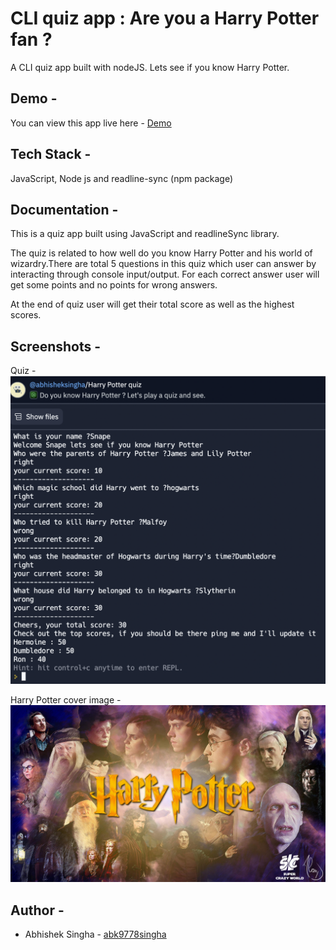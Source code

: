 
# CLI quiz app : Are you a Harry Potter fan ?

A CLI quiz app built with nodeJS. Lets see if you know Harry Potter.


## Demo -

You can view this app live here - [Demo](https://replit.com/@abhisheksingha/Harry-Potter-quiz?embed=true)

## Tech Stack -

JavaScript, Node js and readline-sync (npm package)


## Documentation -


This is a quiz app built using JavaScript and readlineSync library.

The quiz is related to how well do you know Harry Potter and his world of wizardry.There are total 5 questions in this quiz which user can answer by interacting through console input/output.
For each correct answer user will get some points and no points for wrong answers.

At  the end of quiz user will get their total score as well as the highest scores.



## Screenshots -

Quiz -
![App Screenshot](Images/Harry%20Potter%20fan%20quiz.png)

Harry Potter cover image -
![App Screenshot](Images/Harry%20Potter%20coverpage.jpeg)


## Author -

- Abhishek Singha - [abk9778singha](https://github.com/abk9778singha)
